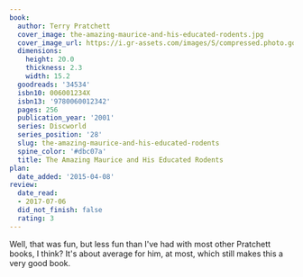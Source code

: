 ```yaml
---
book:
  author: Terry Pratchett
  cover_image: the-amazing-maurice-and-his-educated-rodents.jpg
  cover_image_url: https://i.gr-assets.com/images/S/compressed.photo.goodreads.com/books/1168566225l/34534.jpg
  dimensions:
    height: 20.0
    thickness: 2.3
    width: 15.2
  goodreads: '34534'
  isbn10: 006001234X
  isbn13: '9780060012342'
  pages: 256
  publication_year: '2001'
  series: Discworld
  series_position: '28'
  slug: the-amazing-maurice-and-his-educated-rodents
  spine_color: '#dbc07a'
  title: The Amazing Maurice and His Educated Rodents
plan:
  date_added: '2015-04-08'
review:
  date_read:
  - 2017-07-06
  did_not_finish: false
  rating: 3
---
```


Well, that was fun, but less fun than I've had with most other Pratchett books, I think? It's about average for him, at most, which still makes this a very good book.
